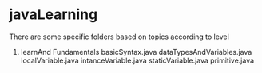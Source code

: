 # javaLearning
There are some specific folders based on topics according to level

1. learnAnd Fundamentals
basicSyntax.java
dataTypesAndVariables.java
localVariable.java
intanceVariable.java
staticVariable.java
primitive.java